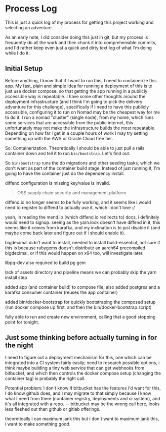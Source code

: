 # Process Log

This is just a quick log of my process for getting this project working and selecting an adventure.

As an early note, I did consider doing this just in git, but my process is frequently do all the work and then chunk it into comprehensible commits, and I'd rather keep even just a quick and dirty text log of what I'm doing while I do it.

## Initial Setup

Before anything, I know that if I want to run this, I need to containerize this app.
My fast, plain and simple idea for running a deployment of this is to just use docker compose, so that getting the app running in a publicly accessible way is repeatable.
I have some other thoughts around the deployment infrastructure (and I think I'm going to pick the delivery adventure for this challenge), specifically if I need to have this publicly accessible, configuring it to run on Nomad may be the cheapest way for me to do it.
I run a nomad "cluster" (single node), from my home, which runs some services that are accessible from the public internet, this unfortunately may not make the infrastructure builds the most repeatable.
Depending on how far I get in a couple hours of work I may try setting something up with the AWS or Oracle Cloud free tier.

So: Containerization.
Theoretically I should be able to just pull a rails container down and tell it to run `bin/bootstrap`.
Let's find out.

So `bin/bootstrap` runs the db migrations and other seeding tasks, which we don't want as part of the container build stage.
Instead of just running it, I'm going to have the container just do the dependency install.

diffend configuration is missing key/value is invalid.

> OSS supply chain security and management platform

diffend.io no longer seems to be fully working, and it seems like i would need to register to diffend to actually use it, which i don't love :/

yeah, in reading the mend.io (which diffend.io redirects to) docs, i definitely would need to signup. seeing as the yarn.lock doesn't have diffend in it, this seems like it comes from karafka, and my inclination is to just disable it (and maybe come back later and figure out if i should enable it).

bigdecimal didn't want to install, needed to install build-essential, not sure if this is because rubygems doesn't distribute an aarch64 precompiled bigdecimal, or if this would happen on x64 too, will investigate later.

libpq-dev also required to build pg gem

lack of assets directory and pipeline means we can probably skip the yarn install step

added app (and container build) to compose file, also added postgres and a karafka consumer container (reuses the app container)

added bin/docker-bootstrap for quickly bootstraping the composed setup (run docker compose up first, and then the bin/docker-bootstrap script)

fully able to run and create new environment, calling that a good stopping point for tonight.

## Just some thinking before actually turning in for the night

I need to figure out a deployment mechanism for this, one which can be integrated into a CI system fairly easily; need to research possible options, i think maybe building a tiny web service that can get webhooks from bitbucket, and which then controls the docker compose setup (changing the container tag) is probably the right call.

Potential problem: I don't know if bitbucket has the features i'd want for this, I do know github does, and I may migrate to that simply because I know what I need from there (container registry, deployments and ci system), and it's all integrated with a repo. -- bitbucket may be the wrong call here, looks less fleshed out than github or gitlab offerings.

theoretically i can maximum jank this but i don't want to maximum jank this, i want to make something good.

